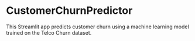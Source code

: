 # CustomerChurnPredictor
This Streamlit app predicts customer churn using a machine learning model trained on the Telco Churn dataset.
